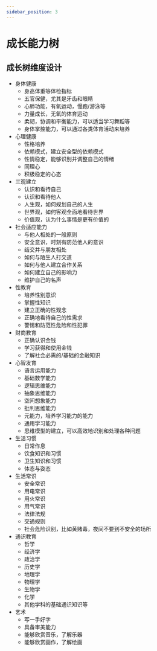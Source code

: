```yaml
---
sidebar_position: 3
---
```


# 成长能力树

## 成长树维度设计

- 身体健康
  - 身高体重等体检指标
  - 五官保健，尤其是牙齿和眼睛
  - 心肺功能，有氧运动，慢跑/游泳等
  - 力量成长，无氧的体育运动
  - 柔韧，协调和平衡能力，可以适当学习舞蹈等
  - 身体掌控能力，可以通过各类体育活动来培养
- 心理健康
  - 性格培养
  - 依赖模式，建立安全型的依赖模式
  - 性情稳定，能够识别并调整自己的情绪
  - 同理心
  - 积极稳定的心态
- 三观建立
  - 认识和看待自己
  - 认识和看待他人
  - 人生观，如何规划自己的人生
  - 世界观，如何客观全面地看待世界
  - 价值观，认为什么事情是更有价值的
- 社会适应能力
  - 与他人相处的一般原则
  - 安全意识，时刻有防范他人的意识
  - 结交并与朋友相处
  - 如何与陌生人打交道
  - 如何与他人建立合作关系
  - 如何建立自己的影响力
  - 维护自己的名声
- 性教育
  - 培养性别意识
  - 掌握性知识
  - 建立正确的性观念
  - 正确地看待自己的性需求
  - 警惕和防范性危险和性犯罪
- 财商教育
  - 正确认识金钱
  - 学习获得和使用金钱
  - 了解社会必需的/基础的金融知识
- 心智发育
  - 语言运用能力
  - 基础数学能力
  - 逻辑思维能力
  - 抽象思维能力
  - 空间想象能力
  - 批判思维能力
  - 元能力，培养学习能力的能力
  - 通用学习能力
  - 思维模型的建立，可以高效地识别和处理各种问题
- 生活习惯
  - 日常作息
  - 饮食知识和习惯
  - 卫生知识和习惯
  - 体态与姿态
- 生活常识
  - 安全常识
  - 用电常识
  - 用火常识
  - 用气常识
  - 法律法规
  - 交通规则
  - 社会危险识别，比如黄赌毒，夜间不要到不安全的场所
- 通识教育
  - 哲学
  - 经济学
  - 政治学
  - 历史学
  - 地理学
  - 物理学
  - 生物学
  - 化学
  - 其他学科的基础通识知识等
- 艺术
  - 写一手好字
  - 具备审美能力
  - 能够欣赏音乐，了解乐器
  - 能够欣赏画作，了解绘画
